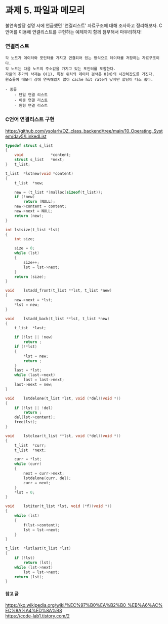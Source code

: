 # 과제 5. 파일과 메모리
불연속할당 설명 시에 언급했던 '연결리스트' 자료구조에 대해 조사하고 정리해보자.
C언어를 이용해 연결리스트를 구현하는 예제까지 함께 첨부해서 마무리하자!

### 연결리스트
	각 노드가 데이터와 포인터를 가지고 연결되어 있는 방식으로 데이터를 저장하는 자료구조이다.  
	각 노드는 다음 노드의 주소값을 가지고 있는 포인터를 포함한다.  
	자료의 추가와 삭제는 O(1), 특정 위치의 데이터 검색은 O(N)의 시간복잡도를 가진다.  
	원소들이 메모리 상에 연속해있지 않아 cache hit rate가 낮지만 할당이 다소 쉽다.  

	- 종류
		- 단일 연결 리스트
		- 이중 연결 리스트
		- 원형 연결 리스트


### C언어 연결리스트 구현
https://github.com/ysolarh/OZ_class_backend/tree/main/10_Operating_System/day5/LinkedList

``` c
typedef struct s_list
{
	void			*content;
	struct s_list	*next;
}	t_list;
```

``` c
t_list	*lstnew(void *content)
{
	t_list	*new;

	new = (t_list *)malloc(sizeof(t_list));
	if (!new)
		return (NULL);
	new->content = content;
	new->next = NULL;
	return (new);
}

int	lstsize(t_list *lst)
{
	int	size;

	size = 0;
	while (lst)
	{
		size++;
		lst = lst->next;
	}
	return (size);
}

void	lstadd_front(t_list **lst, t_list *new)
{
	new->next = *lst;
	*lst = new;
}

void	lstadd_back(t_list **lst, t_list *new)
{
	t_list	*last;

	if (!lst || !new)
		return ;
	if (!*lst)
	{
		*lst = new;
		return ;
	}
	last = *lst;
	while (last->next)
		last = last->next;
	last->next = new;
}

void	lstdelone(t_list *lst, void (*del)(void *))
{
	if (!lst || !del)
		return ;
	del(lst->content);
	free(lst);
}

void	lstclear(t_list **lst, void (*del)(void *))
{
	t_list	*curr;
	t_list	*next;

	curr = *lst;
	while (curr)
	{
		next = curr->next;
		lstdelone(curr, del);
		curr = next;
	}
	*lst = 0;
}

void	lstiter(t_list *lst, void (*f)(void *))
{
	while (lst)
	{
		f(lst->content);
		lst = lst->next;
	}
}

t_list	*lstlast(t_list *lst)
{
	if (!lst)
		return (lst);
	while (lst->next)
		lst = lst->next;
	return (lst);
}

```

#### 참고 글
  https://ko.wikipedia.org/wiki/%EC%97%B0%EA%B2%B0_%EB%A6%AC%EC%8A%A4%ED%8A%B8  
  https://code-lab1.tistory.com/2  
  